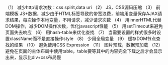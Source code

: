 ﻿（1） 减少http请求次数：css spirit,data uri
（2） JS，CSS源码压缩
（3） 前端模板 JS+数据，减少由于HTML标签导致的带宽浪费，前端用变量保存AJAX请求结果，每次操作本地变量，不用请求，减少请求次数
（4） 用innerHTML代替DOM操作，减少DOM操作次数，优化javascript性能
（5） 用setTimeout来避免页面失去响应
（6） 用hash-table来优化查找
（7） 当需要设置的样式很多时设置className而不是直接操作style
（8） 少用全局变量
（9） 缓存DOM节点查找的结果
（10） 避免使用CSS Expression
（11） 图片预载，数据预加载
（12） 避免在页面的主体布局中使用table，table要等其中的内容完全下载之后才会显示出来，显示比div+css布局慢



